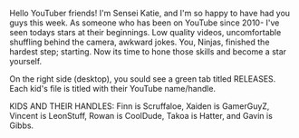 Hello YouTuber friends! I'm Sensei Katie, and I'm so happy to have had you guys this week. 
As someone who has been on YouTube since 2010- I've seen todays stars at their beginnings.
Low quality videos, uncomfortable shuffling behind the camera, awkward jokes.
You, Ninjas, finished the hardest step; starting. Now its time to hone those skills and become a star yourself.

On the right side (desktop), you sould see a green tab titled RELEASES. Each kid's file is titled with their YouTube name/handle.

KIDS AND THEIR HANDLES:
Finn is Scruffaloe, Xaiden is GamerGuyZ, Vincent is LeonStuff, Rowan is CoolDude, Takoa is Hatter, and Gavin is Gibbs.
